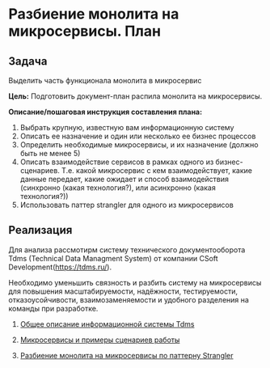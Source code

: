 # Разбиение монолита на микросервисы. План

## Задача

Выделить часть функционала монолита в микросервис

**Цель:**
Подготовить документ-план распила монолита на микросервисы.

**Описание/пошаговая инструкция составления плана:**

1) Выбрать крупную, известную вам информационную систему
2) Описать ее назначение и один или несколько ее бизнес процессов
3) Определить необходимые микросервисы, и их назначение (должно быть не менее 5)
4) Описать взаимодействие сервисов в рамках одного из бизнес-сценариев. Т.е. какой микросервис с кем взаимодействует, 
какие данные передает, какие ожидает и способ взаимодействия (синхронно (какая технология?), или асинхронно (какая технология?)) 
5) Использовать паттер strangler для одного из микросервисов

## Реализация

Для анализа рассмотирм систему технического документооборота Tdms (Technical Data Managment System) от компании CSoft Development(https://tdms.ru/).

Необходимо уменьшить связность и разбить систему на микросервисы для повышения масштабируемости, надёжности, тестируемости, отказоусойчивости, взаимозаменяемости и удобного разделения на команды при разработке.

1) [Общее описание информационной системы Tdms](./Description/README.md)

2) [Микросервисы и примеры сценариев работы](./Microservices/README.md)

3) [Разбиение монолита на микросервисы по паттерну Strangler](./Strangler/README.md)


